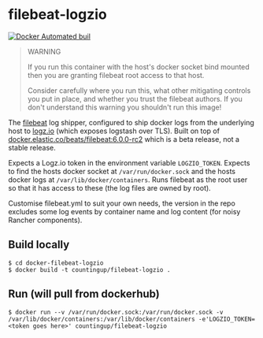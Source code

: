 # filebeat-logzio

[![Docker Automated buil](https://img.shields.io/docker/build/countingup/filebeat-logzio.svg)](https://hub.docker.com/r/countingup/filebeat-logzio/builds/)

> WARNING
>
> If you run this container with the host's docker socket bind mounted then you are granting filebeat root access to that host.
>
> Consider carefully where you run this, what other mitigating controls you put in place, and whether you trust the filebeat authors. If you don't understand this warning you shouldn't run this image!

The [filebeat](https://www.elastic.co/products/beats/filebeat) log shipper, configured to ship docker logs from the underlying host to [logz.io](https://logz.io) (which exposes logstash over TLS). Built on top of [docker.elastic.co/beats/filebeat:6.0.0-rc2](https://www.elastic.co/guide/en/beats/filebeat/6.0/running-on-docker.html) which is a beta release, not a stable release.

Expects a Logz.io token in the environment variable `LOGZIO_TOKEN`. Expects to find the hosts docker socket at `/var/run/docker.sock` and the hosts docker logs at `/var/lib/docker/containers`. Runs filebeat as the root user so that it has access to these (the log files are owned by root).

Customise filebeat.yml to suit your own needs, the version in the repo excludes some log events by container name and log content (for noisy Rancher components).

## Build locally

```
$ cd docker-filebeat-logzio
$ docker build -t countingup/filebeat-logzio .
```

## Run (will pull from dockerhub)

```
$ docker run --v /var/run/docker.sock:/var/run/docker.sock -v /var/lib/docker/containers:/var/lib/docker/containers -e'LOGZIO_TOKEN=<token goes here>' countingup/filebeat-logzio
```
